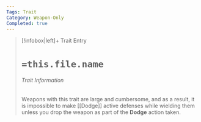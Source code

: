```yaml
---
Tags: Trait
Category: Weapon-Only
Completed: true
---
```

> [!infobox|left]+ Trait Entry
> # `=this.file.name`
> ###### Trait Information
> Weapons with this trait are large and cumbersome, and as a result, it is impossible to make [[Dodge]] active defenses while wielding them unless you drop the weapon as part of the **Dodge** action taken.